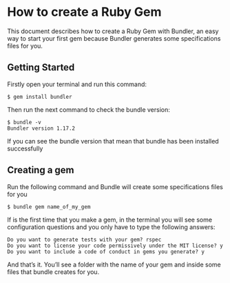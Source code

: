 # How to create a Ruby Gem

This document describes how to create a Ruby Gem with Bundler, an easy way to start your first gem because Bundler generates some specifications files for you.

## Getting Started
Firstly open your terminal and run this command:

    $ gem install bundler

Then run the next command to check the bundle version:

    $ bundle -v
    Bundler version 1.17.2

If you can see the bundle version that mean that bundle has been installed successfully

## Creating a gem
Run the following command and Bundle will create some specifications files for you

    $ bundle gem name_of_my_gem

If is the first time that you make a gem, in the terminal you will see some configuration questions and you only have to type the following answers:

    Do you want to generate tests with your gem? rspec
    Do you want to license your code permissively under the MIT license? y
    Do you want to include a code of conduct in gems you generate? y

And that’s it.
You’ll see a folder with the name of your gem and inside some files that bundle creates for you.